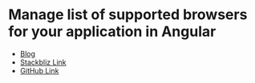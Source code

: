 # Manage list of supported browsers for your application in Angular

- [Blog](https://blog.aakashgoplani.in/manage-list-of-supported-browsers-for-your-application-in-angular)
- [Stackbliz Link](https://stackblitz.com/edit/angular-ivy-fe2mdj?file=src/app/app.component.ts)
- [GitHub Link](https://github.com/aakash14goplani/AngularAwesomeSnippets/tree/browser_support)
